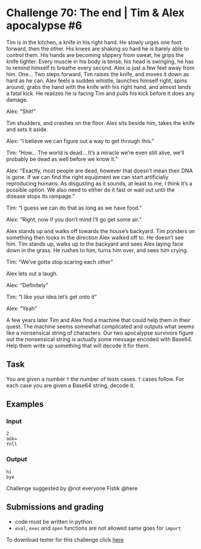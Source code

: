 # Challenge 70: The end | Tim & Alex apocalypse #6

Tim is in the kitchen, a knife in his right hand. He slowly urges one foot forward, then the other. His knees are shaking so hard he is barely able to control them. His hands are becoming slippery from sweat, he grips the knife tighter. Every muscle in his body is tense, his head is swinging, he has to remind himself to breathe every second. Alex is just a few feet away from him. One… Two steps forward, Tim raises the knife, and moves it down as hard as he can. Alex feels a sudden whistle, launches himself right, spins around, grabs the hand with the knife with his right hand, and almost lands a fatal kick. He realizes he is facing Tim and pulls his kick before it does any damage.

Alex: “Shit!”

Tim shudders, and crashes on the floor. Alex sits beside him, takes the knife and sets it aside.

Alex: “I believe we can figure out a way to get through this.”

Tim: “How… The world is dead... It’s a miracle we’re even still alive, we’ll probably be dead as well before we know it.”

Alex: “Exactly, most people are dead, however that doesn’t mean their DNA is gone. If we can find the right equipment we can start artificially reproducing humans. As disgusting as it sounds, at least to me, I think it’s a possible option. We also need to either do it fast or wait out until the disease stops its rampage.”

Tim: “I guess we can do that as long as we have food.”

Alex: “Right, now if you don’t mind I’ll go get some air.”

Alex stands up and walks off towards the house’s backyard. Tim ponders on something then looks in the direction Alex walked off to. He doesn’t see him. Tim stands up, walks up to the backyard and sees Alex laying face down in the grass. He rushes to him, turns him over, and sees him crying.

Tim: “We’ve gotta stop scaring each other”

Alex lets out a laugh.

Alex: “Definitely”

Tim: “I like your idea let’s get onto it”

Alex: “Yeah”

A few years later Tim and Alex find a machine that could help them in their quest. The machine seems somewhat complicated and outputs what seems like a nonsensical string of characters. Our two apocalypse survivors figure out the nonsensical string is actually some message encoded with Base64. Help them write up something that will decode it for them.

## Task

You are given a number `T` the number of tests cases. `T` cases follow. For each case you are given a Base64 string, decode it.

## Examples

### Input
```
2
aGk=
Ynll
```

### Output
```
hi
bye
```

Challenge suggested by @not everyone Fistik @here

## Submissions and grading

- code must be written in python
- `eval`, `exec` and `open` functions are not allowed same goes for `import`

To download tester for this challenge click [here](https://downgit.github.io/#/home?url=https://github.com/Pomroka/PreviousChallenges/tree/main/Challenge_70)